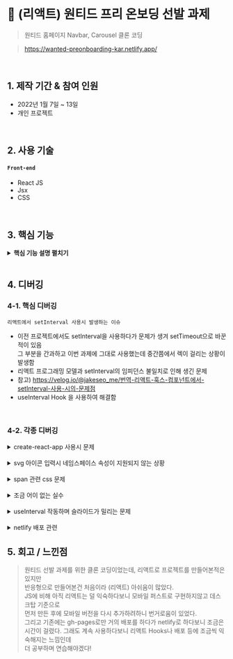 # :pushpin: (리액트) 원티드 프리 온보딩 선발 과제
> 원티드 홈페이지 Navbar, Carousel 클론 코딩

>https://wanted-preonboarding-kar.netlify.app/

</br>

## 1. 제작 기간 & 참여 인원
- 2022년 1월 7일 ~ 13일
- 개인 프로젝트

</br>

## 2. 사용 기술
#### `Front-end`
  - React JS
  - Jsx
  - CSS

</br>

## 3. 핵심 기능

<details>
<summary><b>핵심 기능 설명 펼치기</b></summary>
<div markdown="1">

### 클론 코딩
- 원티드 홈페이지의 상단 부분을 클론 코딩했습니다
- 모바일 / 데스크탑 반응형으로 구현했습니다
  
### Global Nav Bar
- 상단 메뉴 부분을 마크업했고, 기존 홈페이지의 svg 등 소스를 그대로 가져왔습니다
- 과제 조건 상 마크업만 구현했습니다
  
### Carousel
- 총 11장의 배너가 5초에 한번 이동하고, 클릭하거나 마우스로 스와이프 가능하도록 구현했습니다
- 모바일에서는 스와이프 기능이 잘 구현되지 않았습니다

</div>
</details>

</br>

## 4. 디버깅
### 4-1. 핵심 디버깅

```리액트에서 setInterval 사용시 발생하는 이슈```

* 이전 프로젝트에서도 setInterval을 사용하다가 문제가 생겨 setTimeout으로 바꾼적이 있음   
그 부분을 간과하고 이번 과제에 그대로 사용했는데 중간쯤에서 렉이 걸리는 상황이 발생함
* 리액트 프로그래밍 모델과 setInterval의 임피던스 불일치로 인해 생긴 문제
* 참고) https://velog.io/@jakeseo_me/번역-리액트-훅스-컴포넌트에서-setInterval-사용-시의-문제점
* useInterval Hook 을 사용하여 해결함

</br>


### 4-2. 각종 디버깅
<details>
<summary>create-react-app 사용시 문제</summary>
<div markdown="1">

```
You are running `create-react-app` 4.0.3, which is behind the latest release 

(5.0.0).

We no longer support global installation of Create React App.
```

* 버전으로 인한 문제 생김. 재설치한뒤 npx 빼고 사용하니 되었음

</details>

</br>

<details>
<summary>svg 아이콘 입력시 네임스페이스 속성이 지원되지 않는 상황</summary>
<div markdown="1">

* xmlns:xlink -> xmlnsXlink 처럼 JSX와 호환되도록 구문 변환 적용하니 해결

</details>
  
</br>

<details>
<summary>span 관련 css 문제</summary>
<div markdown="1">

* span으로 묶여있는 New(N) 버튼 w와 h가 안 먹어서 고민   
* span은 inline 이라서 안 먹혔던 것. inline-block으로 바꾸니 해결   

</details>
  
</br>

<details>
<summary>조금 어이 없는 실수</summary>
<div markdown="1">

* 캐러셀 슬라이드가 하나씩 나와야하는데 한꺼번에 나온 뒤 5초 후   
동시에 사라지는 현상이 발생.. css 계속 고쳐봤으나 해결이 안되어서   
첫줄부터 반복해서 확인함   

* 알고보니 carousel-conten'n't 로 클래스 네임 주고.. css엔 content로..   
스펠링 실수로 css가 전혀 안 먹혀서 발생한 문제.. 고치니 바로 작동함   
  
</details>

</br>

<details>
<summary>useInterval 작동하며 슬라이드가 밀리는 문제</summary>
<div markdown="1">

* slide에 margin을 줬을 때, 슬라이드가 넘어가면서 점점 한쪽으로 치우치는 문제   
슬라이드가 교체되면서 margin이 점점 늘어나서 생긴 문제인듯 보임   
slide가 아닌 carousel-content에 margin을 줘서 해결

</details>
  
</br>

<details>
<summary>netlify 배포 관련</summary>
<div markdown="1">

* gh-pages로 먼저 배포해보고, 이후 netlify로 배포하고자 했을 때 build.command   
부분 에러가 계속 발생   

```
npm install netlify-cli -g   
netlify deploy
```
로 해결
  
* 이 후 배포는 되었다고 떴지만 화면에 아무 것도 안 뜨는 문제
homepage 링크가 github으로 되어있어서 netlify url로 다시 설정 후 배포

</details>


## 5. 회고 / 느낀점
> 원티드 선발 과제를 위한 클론 코딩이었는데, 리액트로 프로젝트를 만들어본적은 있지만   
  반응형으로 만들어본건 처음이라 (리액트) 아쉬움이 많았다.   
  JS에 비해 아직 리액트는 덜 익숙하다보니 모바일 퍼스트로 구현하지않고 데스크탑 기준으로   
  먼저 만든 후에 모바일 버전을 다시 추가하려하니 번거로움이 있었다.   
  그리고 기존에는 gh-pages로만 거의 배포를 하다가 netlify로 하다보니 조금은 시간이 걸렸다.
  그래도 계속 사용하다보니 리액트 Hooks나 배포 등에 조금씩 익숙해지는 느낌인데   
  더 공부하며 연습해야겠다!




